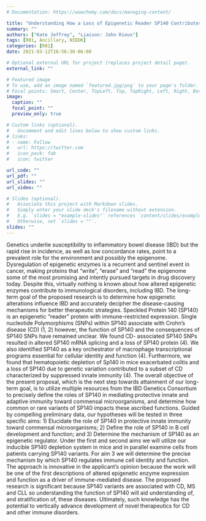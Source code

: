 ```yaml
---
# Documentation: https://wowchemy.com/docs/managing-content/

title: "Understanding How a Loss of Epigenetic Reader SP140 Contributes to IBD"
summary: ""
authors: ["Kate Jeffrey", "Liaison: John Rioux"]
tags: [R01, Ancillary, NIDDK]
categories: [R01]
date: 2021-03-12T16:56:30-06:00

# Optional external URL for project (replaces project detail page).
external_link: ""

# Featured image
# To use, add an image named `featured.jpg/png` to your page's folder.
# Focal points: Smart, Center, TopLeft, Top, TopRight, Left, Right, BottomLeft, Bottom, BottomRight.
image:
  caption: ""
  focal_point: ""
  preview_only: true

# Custom links (optional).
#   Uncomment and edit lines below to show custom links.
# links:
# - name: Follow
#   url: https://twitter.com
#   icon_pack: fab
#   icon: twitter

url_code: ""
url_pdf: ""
url_slides: ""
url_video: ""

# Slides (optional).
#   Associate this project with Markdown slides.
#   Simply enter your slide deck's filename without extension.
#   E.g. `slides = "example-slides"` references `content/slides/example-slides.md`.
#   Otherwise, set `slides = ""`.
slides: ""
---
```


Genetics underlie susceptibility to inflammatory bowel disease (IBD) but the rapid rise in incidence, as well as low concordance rates, point to a prevalent role for the environment and possibly the epigenome. Dysregulation of epigenetic enzymes is a recurrent and sentinel event in cancer, making proteins that “write”, “erase” and “read” the epigenome some of the most promising and intently pursued targets in drug discovery today. Despite this, virtually nothing is known about how altered epigenetic enzymes contribute to immunological disorders, including IBD. The long-term goal of the proposed research is to determine how epigenetic alterations influence IBD and accurately decipher the disease-causing mechanisms for better therapeutic strategies. Speckled Protein 140 (SP140) is an epigenetic “reader” protein with immune-restricted expression. Single nucleotide Polymorphisms (SNPs) within SP140 associate with Crohn’s disease (CD) (1, 2) however, the function of SP140 and the consequences of SP140 SNPs have remained unclear. We found CD- associated SP140 SNPs resulted in altered SP140 mRNA splicing and a loss of SP140 protein (4). We also identified SP140 as a key orchestrator of macrophage transcriptional programs essential for cellular identity and function (4). Furthermore, we found that hematopoietic depletion of Sp140 in mice exacerbated colitis and a loss of SP140 due to genetic variation contributed to a subset of CD characterized by suppressed innate immunity (4). The overall objective of the present proposal, which is the next step towards attainment of our long-term goal, is to utilize multiple resources from the IBD Genetics Consortium to precisely define the roles of SP140 in mediating protective innate and adaptive immunity toward commensal microorganisms, and determine how common or rare variants of SP140 impacts these ascribed functions. Guided by compelling preliminary data, our hypotheses will be tested in three specific aims: 1) Elucidate the role of SP140 in protective innate immunity toward commensal microorganisms; 2) Define the role of SP140 in B cell development and function; and 3) Determine the mechanism of SP140 as an epigenetic regulator. Under the first and second aims we will utilize our inducible SP140 depletion system in mice and in parallel examine cells from patients carrying SP140 variants. For aim 3 we will determine the precise mechanism by which SP140 regulates immune cell identity and function. The approach is innovative in the applicant’s opinion because the work will be one of the first descriptions of altered epigenetic enzyme expression and function as a driver of immune-mediated disease. The proposed research is significant because SP140 variants are associated with CD, MS and CLL so understanding the function of SP140 will aid understanding of, and stratification of, these diseases. Ultimately, such knowledge has the potential to vertically advance development of novel therapeutics for CD and other immune disorders.
